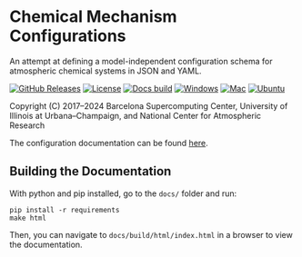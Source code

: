 # Chemical Mechanism Configurations

An attempt at defining a model-independent configuration schema for atmospheric chemical systems in JSON and YAML.

[![GitHub Releases](https://img.shields.io/github/release/open-atmos/MechanismConfiguration.svg)](https://github.com/open-atmos/MechanismConfiguration/releases)
[![License](https://img.shields.io/github/license/open-atmos/MechanismConfiguration.svg)](https://github.com/open-atmos/MechanismConfiguration/blob/master/LICENSE)
[![Docs build](https://github.com/open-atmos/MechanismConfiguration/actions/workflows/gh-pages.yml/badge.svg)](https://github.com/open-atmos/MechanismConfiguration/actions/workflows/gh-pages.yml)
[![Windows](https://github.com/open-atmos/MechanismConfiguration/actions/workflows/windows.yml/badge.svg)](https://github.com/open-atmos/MechanismConfiguration/actions/workflows/windows.yml)
[![Mac](https://github.com/open-atmos/MechanismConfiguration/actions/workflows/mac.yml/badge.svg)](https://github.com/open-atmos/MechanismConfiguration/actions/workflows/mac.yml)
[![Ubuntu](https://github.com/open-atmos/MechanismConfiguration/actions/workflows/ubuntu.yml/badge.svg)](https://github.com/open-atmos/MechanismConfiguration/actions/workflows/ubuntu.yml)

Copyright (C) 2017&ndash;2024 Barcelona Supercomputing Center, University of Illinois at Urbana&ndash;Champaign, and National Center for Atmospheric Research

The configuration documentation can be found [here](https://open-atmos.github.io/MechanismConfiguration/).

## Building the Documentation

With python and pip installed, go to the `docs/` folder and run:
```
pip install -r requirements
make html
```

Then, you can navigate to `docs/build/html/index.html` in a browser to view the documentation.
